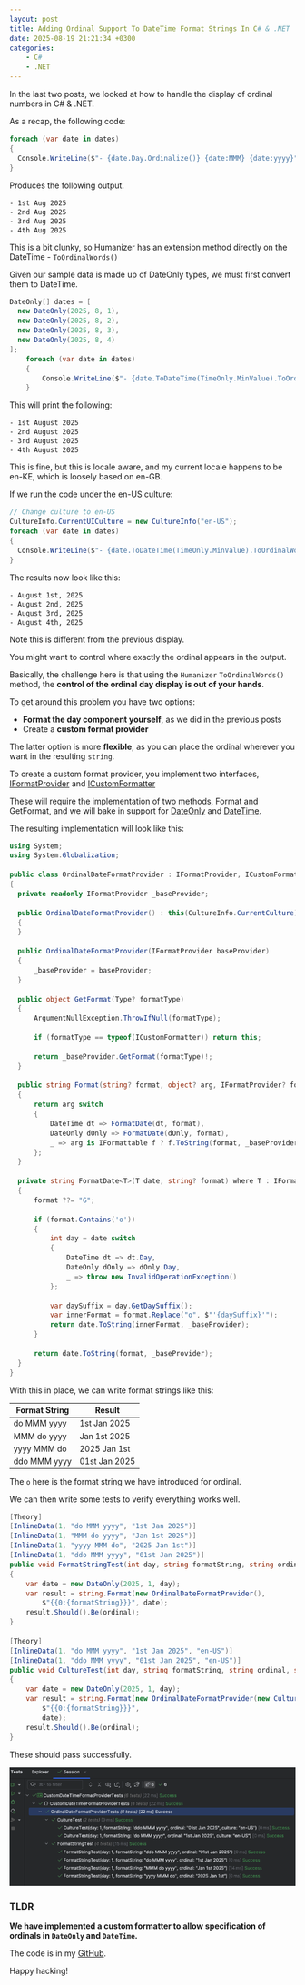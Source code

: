 ```yaml
---
layout: post
title: Adding Ordinal Support To DateTime Format Strings In C# & .NET
date: 2025-08-19 21:21:34 +0300
categories:
    - C#
    - .NET
---
```


In the last two posts, we looked at how to handle the display of ordinal numbers in C# & .NET.

As a recap, the following code:

```c#
foreach (var date in dates)
{
  Console.WriteLine($"- {date.Day.Ordinalize()} {date:MMM} {date:yyyy}");
}
```

Produces the following output.

```plaintext
- 1st Aug 2025
- 2nd Aug 2025
- 3rd Aug 2025
- 4th Aug 2025
```

This is a bit clunky, so Humanizer has an extension method directly on the DateTime - `ToOrdinalWords()`

Given our sample data is made up of DateOnly types, we must first convert them to DateTime.

```c#
DateOnly[] dates = [
  new DateOnly(2025, 8, 1),
  new DateOnly(2025, 8, 2),
  new DateOnly(2025, 8, 3),
  new DateOnly(2025, 8, 4)
];
	foreach (var date in dates)
	{
		Console.WriteLine($"- {date.ToDateTime(TimeOnly.MinValue).ToOrdinalWords()}");
	}
```

This will print the following:

```plaintext
- 1st August 2025
- 2nd August 2025
- 3rd August 2025
- 4th August 2025
```

This is fine, but this is locale aware, and my current locale happens to be en-KE, which is loosely based on en-GB.

If we run the code under the en-US culture:

```c#
// Change culture to en-US
CultureInfo.CurrentUICulture = new CultureInfo("en-US");
foreach (var date in dates)
{
  Console.WriteLine($"- {date.ToDateTime(TimeOnly.MinValue).ToOrdinalWords()}");
}
```

The results now look like this:

```plaintext
- August 1st, 2025
- August 2nd, 2025
- August 3rd, 2025
- August 4th, 2025
```

Note this is different from the previous display.

You might want to control where exactly the ordinal appears in the output.

Basically, the challenge here is that using the `Humanizer` `ToOrdinalWords()` method, the **control of the ordinal day display is out of your hands**.

To get around this problem you have two options:

- **Format the day component yourself**, as we did in the previous posts
- Create a **custom format provider**

The latter option is more **flexible**, as you can place the ordinal wherever you want in the resulting `string`.

To create a custom format provider, you implement two interfaces,  [IFormatProvider](https://learn.microsoft.com/en-us/dotnet/api/system.iformatprovider?view=net-9.0) and [ICustomFormatter](https://learn.microsoft.com/en-us/dotnet/api/system.icustomformatter?view=net-9.0)

These will require the implementation of two methods, Format and GetFormat, and we will bake in support for [DateOnly](https://learn.microsoft.com/en-us/dotnet/api/system.dateonly?view=net-9.0) and [DateTime](https://learn.microsoft.com/en-us/dotnet/api/system.datetime?view=net-9.0).

The resulting implementation will look like this:

```c#
using System;
using System.Globalization;

public class OrdinalDateFormatProvider : IFormatProvider, ICustomFormatter
{
  private readonly IFormatProvider _baseProvider;

  public OrdinalDateFormatProvider() : this(CultureInfo.CurrentCulture)
  {
  }

  public OrdinalDateFormatProvider(IFormatProvider baseProvider)
  {
      _baseProvider = baseProvider;
  }

  public object GetFormat(Type? formatType)
  {
      ArgumentNullException.ThrowIfNull(formatType);

      if (formatType == typeof(ICustomFormatter)) return this;

      return _baseProvider.GetFormat(formatType)!;
  }

  public string Format(string? format, object? arg, IFormatProvider? formatProvider)
  {
      return arg switch
      {
          DateTime dt => FormatDate(dt, format),
          DateOnly dOnly => FormatDate(dOnly, format),
          _ => arg is IFormattable f ? f.ToString(format, _baseProvider) : arg?.ToString() ?? string.Empty
      };
  }

  private string FormatDate<T>(T date, string? format) where T : IFormattable
  {
      format ??= "G";

      if (format.Contains('o'))
      {
          int day = date switch
          {
              DateTime dt => dt.Day,
              DateOnly dOnly => dOnly.Day,
              _ => throw new InvalidOperationException()
          };

          var daySuffix = day.GetDaySuffix();
          var innerFormat = format.Replace("o", $"'{daySuffix}'");
          return date.ToString(innerFormat, _baseProvider);
      }

      return date.ToString(format, _baseProvider);
  }
}
```

With this in place, we can write format strings like this:

| Format String | Result |
| ------------- | ------ |
| do MMM yyyy | 1st Jan 2025 |
| MMM do yyyy | Jan 1st 2025 |
| yyyy MMM do | 2025 Jan 1st |
| ddo MMM yyyy | 01st Jan 2025 |

The `o` here is the format string we have introduced for ordinal.

We can then write some tests to verify everything works well.

```c#
[Theory]
[InlineData(1, "do MMM yyyy", "1st Jan 2025")]
[InlineData(1, "MMM do yyyy", "Jan 1st 2025")]
[InlineData(1, "yyyy MMM do", "2025 Jan 1st")]
[InlineData(1, "ddo MMM yyyy", "01st Jan 2025")]
public void FormatStringTest(int day, string formatString, string ordinal)
{
    var date = new DateOnly(2025, 1, day);
    var result = string.Format(new OrdinalDateFormatProvider(),
        $"{{0:{formatString}}}", date);
    result.Should().Be(ordinal);
}

[Theory]
[InlineData(1, "do MMM yyyy", "1st Jan 2025", "en-US")]
[InlineData(1, "ddo MMM yyyy", "01st Jan 2025", "en-US")]
public void CultureTest(int day, string formatString, string ordinal, string culture)
{
    var date = new DateOnly(2025, 1, day);
    var result = string.Format(new OrdinalDateFormatProvider(new CultureInfo(culture)),
        $"{{0:{formatString}}}",
        date);
    result.Should().Be(ordinal);
}
```

These should pass successfully.

![OrdinalFormat](../images/2025/08/OrdinalFormat.png)

### TLDR

**We have implemented a custom formatter to allow specification of ordinals in `DateOnly` and `DateTime`.**

The code is in my [GitHub](https://learn.microsoft.com/en-us/dotnet/api/system.datetime?view=net-9.0).

Happy hacking!
